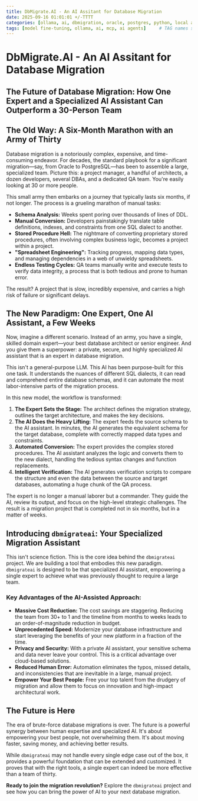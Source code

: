 ```yaml
---
title: DbMigrate.AI - An AI Assitant for Database Migration
date: 2025-09-16 01:01:01 +/-TTTT
categories: [ollama, ai, dbmigration, oracle, postgres, python, local ai, mcp, ai agents]
tags: [model fine-tuning, ollama, ai, mcp, ai agents]     # TAG names should always be lowercase
---
```

<script data-goatcounter="https://arulwebsite.goatcounter.com/count"
        async src="//gc.zgo.at/count.js"></script>

<script>
    // Append to the <body>; can use a CSS selector to append somewhere else.
    window.goatcounter.visit_count({append: 'body'})
</script>

# DbMigrate.AI - An AI Assitant for Database Migration

## The Future of Database Migration: How One Expert and a Specialized AI Assistant Can Outperform a 30-Person Team

## The Old Way: A Six-Month Marathon with an Army of Thirty

Database migration is a notoriously complex, expensive, and time-consuming endeavor. For decades, the standard playbook for a significant migration—say, from Oracle to PostgreSQL—has been to assemble a large, specialized team. Picture this: a project manager, a handful of architects, a dozen developers, several DBAs, and a dedicated QA team. You're easily looking at 30 or more people.

This small army then embarks on a journey that typically lasts six months, if not longer. The process is a grueling marathon of manual tasks:

*   **Schema Analysis:** Weeks spent poring over thousands of lines of DDL.
*   **Manual Conversion:** Developers painstakingly translate table definitions, indexes, and constraints from one SQL dialect to another.
*   **Stored Procedure Hell:** The nightmare of converting proprietary stored procedures, often involving complex business logic, becomes a project within a project.
*   **"Spreadsheet Engineering":** Tracking progress, mapping data types, and managing dependencies in a web of unwieldy spreadsheets.
*   **Endless Testing Cycles:** QA teams manually write and execute tests to verify data integrity, a process that is both tedious and prone to human error.

The result? A project that is slow, incredibly expensive, and carries a high risk of failure or significant delays.

## The New Paradigm: One Expert, One AI Assistant, a Few Weeks

Now, imagine a different scenario. Instead of an army, you have a single, skilled domain expert—your best database architect or senior engineer. And you give them a superpower: a private, secure, and highly specialized AI assistant that is an expert in database migration.

This isn't a general-purpose LLM. This AI has been purpose-built for this one task. It understands the nuances of different SQL dialects, it can read and comprehend entire database schemas, and it can automate the most labor-intensive parts of the migration process.

In this new model, the workflow is transformed:

1.  **The Expert Sets the Stage:** The architect defines the migration strategy, outlines the target architecture, and makes the key decisions.
2.  **The AI Does the Heavy Lifting:** The expert feeds the source schema to the AI assistant. In minutes, the AI generates the equivalent schema for the target database, complete with correctly mapped data types and constraints.
3.  **Automated Conversion:** The expert provides the complex stored procedures. The AI assistant analyzes the logic and converts them to the new dialect, handling the tedious syntax changes and function replacements.
4.  **Intelligent Verification:** The AI generates verification scripts to compare the structure and even the data between the source and target databases, automating a huge chunk of the QA process.

The expert is no longer a manual laborer but a commander. They guide the AI, review its output, and focus on the high-level strategic challenges. The result is a migration project that is completed not in six months, but in a matter of weeks.

## Introducing `dbmigrateai`: Your Specialized Migration Assistant

This isn't science fiction. This is the core idea behind the `dbmigrateai` project. We are building a tool that embodies this new paradigm. `dbmigrateai` is designed to be that specialized AI assistant, empowering a single expert to achieve what was previously thought to require a large team.

### Key Advantages of the AI-Assisted Approach:

*   **Massive Cost Reduction:** The cost savings are staggering. Reducing the team from 30+ to 1 and the timeline from months to weeks leads to an order-of-magnitude reduction in budget.
*   **Unprecedented Speed:** Modernize your database infrastructure and start leveraging the benefits of your new platform in a fraction of the time.
*   **Privacy and Security:** With a private AI assistant, your sensitive schema and data never leave your control. This is a critical advantage over cloud-based solutions.
*   **Reduced Human Error:** Automation eliminates the typos, missed details, and inconsistencies that are inevitable in a large, manual project.
*   **Empower Your Best People:** Free your top talent from the drudgery of migration and allow them to focus on innovation and high-impact architectural work.

## The Future is Here

The era of brute-force database migrations is over. The future is a powerful synergy between human expertise and specialized AI. It's about empowering your best people, not overwhelming them. It's about moving faster, saving money, and achieving better results.

While `dbmigrateai` may not handle every single edge case out of the box, it provides a powerful foundation that can be extended and customized. It proves that with the right tools, a single expert can indeed be more effective than a team of thirty.

**Ready to join the migration revolution?** Explore the `dbmigrateai` project and see how you can bring the power of AI to your next database migration.
